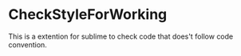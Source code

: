 # CheckStyleForWorking
This is a extention for sublime to check code that does't follow code convention.
